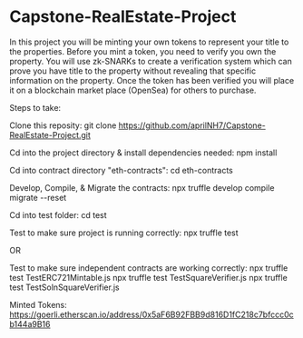 # Capstone-RealEstate-Project

In this project you will be minting your own tokens to represent your title to the properties. Before you mint a token, you need to verify you own the property. You will use zk-SNARKs to create a verification system which can prove you have title to the property without revealing that specific information on the property. Once the token has been verified you will place it on a blockchain market place (OpenSea) for others to purchase.

Steps to take:

Clone this reposity:
git clone https://github.com/aprilNH7/Capstone-RealEstate-Project.git

Cd into the project directory & install dependencies needed:
npm install

Cd into contract directory "eth-contracts":
cd eth-contracts

Develop, Compile, & Migrate the contracts:
npx truffle develop
compile
migrate --reset

Cd into test folder:
cd test

Test to make sure project is running correctly:
npx truffle test

OR

Test to make sure independent contracts are working correctly:
npx truffle test TestERC721Mintable.js
npx truffle test TestSquareVerifier.js
npx truffle test TestSolnSquareVerifier.js

Minted Tokens:
https://goerli.etherscan.io/address/0x5aF6B92FBB9d816D1fC218c7bfccc0cb144a9B16


